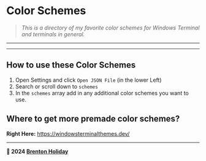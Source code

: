 # Color Schemes

> *This is a directory of my favorite color schemes for Windows Terminal and terminals in general.*

---



---

## How to use these Color Schemes

1. Open Settings and click `Open JSON File` (in the lower Left)
2. Search or scroll down to `schemes`
3. In the `schemes` array add in any additional color schemes you want to use.

## Where to get more premade color schemes?

**Right Here:** https://windowsterminalthemes.dev/

------

**🤍 2024 [Brenton Holiday](https://brenton.holiday)**